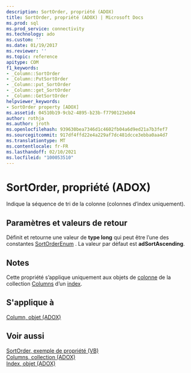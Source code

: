```yaml
---
description: SortOrder, propriété (ADOX)
title: SortOrder, propriété (ADOX) | Microsoft Docs
ms.prod: sql
ms.prod_service: connectivity
ms.technology: ado
ms.custom: ''
ms.date: 01/19/2017
ms.reviewer: ''
ms.topic: reference
apitype: COM
f1_keywords:
- _Column::SortOrder
- _Column::PutSortOrder
- _Column::put_SortOrder
- _Column::get_SortOrder
- _Column::GetSortOrder
helpviewer_keywords:
- SortOrder property [ADOX]
ms.assetid: 04510b19-9cb2-4895-b23b-f7790123eb04
author: rothja
ms.author: jroth
ms.openlocfilehash: 939630bea7346d1c4602fb04a6d9ed21a7b3fef7
ms.sourcegitcommit: 917df4ffd22e4a229af7dc481dcce3ebba0aa4d7
ms.translationtype: MT
ms.contentlocale: fr-FR
ms.lasthandoff: 02/10/2021
ms.locfileid: "100053510"
---
```

# <a name="sortorder-property-adox"></a>SortOrder, propriété (ADOX)
Indique la séquence de tri de la colonne (colonnes d’index uniquement).  
  
## <a name="settings-and-return-values"></a>Paramètres et valeurs de retour  
 Définit et retourne une valeur de **type long** qui peut être l’une des constantes [SortOrderEnum](./sortorderenum.md) . La valeur par défaut est **adSortAscending**.  
  
## <a name="remarks"></a>Notes  
 Cette propriété s’applique uniquement aux objets de [colonne](./column-object-adox.md) de la collection [Columns](./columns-collection-adox.md) d’un [index](./index-object-adox.md).  
  
## <a name="applies-to"></a>S'applique à  
 [Column, objet (ADOX)](./column-object-adox.md)  
  
## <a name="see-also"></a>Voir aussi  
 [SortOrder, exemple de propriété (VB)](./sortorder-property-example-vb.md)   
 [Columns, collection (ADOX)](./columns-collection-adox.md)   
 [Index, objet (ADOX)](./index-object-adox.md)